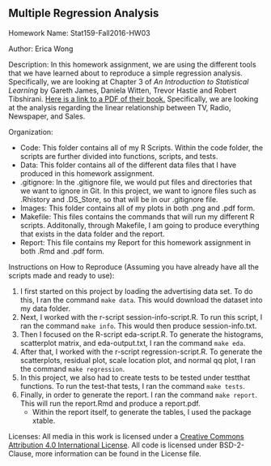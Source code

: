 ## Multiple Regression Analysis

Homework Name: Stat159-Fall2016-HW03

Author: Erica Wong

Description: In this homework assignment, we are using the different tools that we have learned about to reproduce a simple regression analysis. Specifically, we are looking at Chapter 3 of _An Introduction to Statistical Learning_ by Gareth James, Daniela Witten, Trevor Hastie and Robert Tibshirani. [Here is a link to a PDF of their book.](http://www-bcf.usc.edu/%7Egareth/ISL/ISLR%20Sixth%20Printing.pdf) Specifically, we are looking at the analysis regarding the linear relationship between TV, Radio, Newspaper, and Sales.

Organization:

* Code: This folder contains all of my R Scripts. Within the code folder, the scripts are further divided into functions, scripts, and tests.
* Data: This folder contains all of the different data files that I have produced in this homework assignment.
* .gitignore: In the .gitignore file, we would put files and directories that we want to ignore in Git. In this project, we want to ignore files such as .Rhistory and .DS_Store, so that will be in our .gitignore file.
* Images: This folder contains all of my plots in both .png and .pdf form.
* Makefile: This files contains the commands that will run my different R scripts. Additonally, through Makefile, I am going to produce everything that exists in the data folder and the report.
* Report: This file contains my Report for this homework assignment in both .Rmd and .pdf form.

Instructions on How to Reproduce (Assuming you have already have all the scripts made and ready to use):

1. I first started on this project by loading the advertising data set. To do this, I ran the command `make data`. This would download the dataset into my data folder. 
2. Next, I worked with the r-script session-info-script.R. To run this script, I ran the command `make info`. This would then produce session-info.txt.
3. Then I focused on the R-script eda-script.R. To generate the histograms, scatterplot matrix, and eda-output.txt, I ran the command `make eda`.
4. After that, I worked with the r-script regression-script.R. To generate the scatterplots, residual plot, scale location plot, and normal qq plot, I ran the command `make regression`.
5. In this project, we also had to create tests to be tested under testthat functions. To run the test-that tests, I ran the command `make tests`.
6. Finally, in order to generate the report. I ran the command `make report`. This will run the report.Rmd and produce a report.pdf.
    * Within the report itself, to generate the tables, I used the package xtable.

Licenses: All media in this work is licensed under a [Creative Commons Attribution 4.0 International License](https://creativecommons.org/licenses/by/4.0/). All code is licensed under BSD-2-Clause, more information can be found in the License file.
